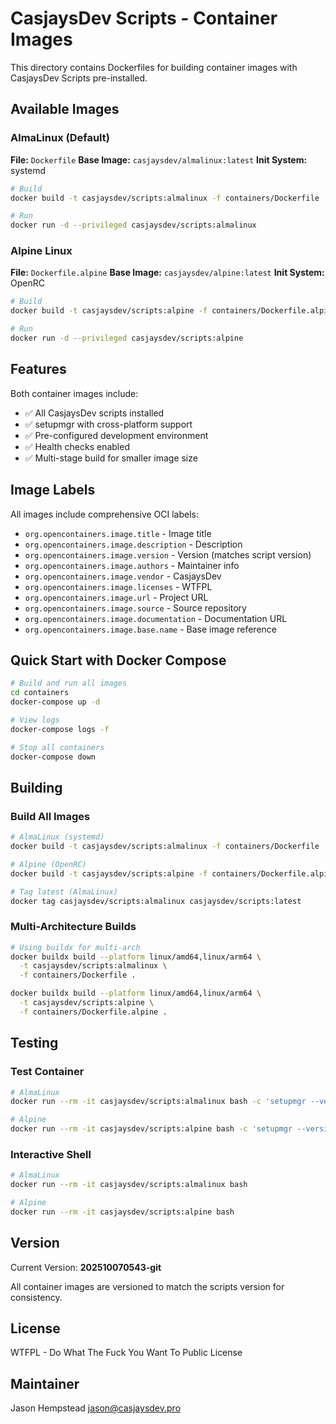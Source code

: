 # CasjaysDev Scripts - Container Images

This directory contains Dockerfiles for building container images with CasjaysDev Scripts pre-installed.

## Available Images

### AlmaLinux (Default)
**File:** `Dockerfile`
**Base Image:** `casjaysdev/almalinux:latest`
**Init System:** systemd

```bash
# Build
docker build -t casjaysdev/scripts:almalinux -f containers/Dockerfile .

# Run
docker run -d --privileged casjaysdev/scripts:almalinux
```

### Alpine Linux
**File:** `Dockerfile.alpine`
**Base Image:** `casjaysdev/alpine:latest`
**Init System:** OpenRC

```bash
# Build
docker build -t casjaysdev/scripts:alpine -f containers/Dockerfile.alpine .

# Run
docker run -d --privileged casjaysdev/scripts:alpine
```

## Features

Both container images include:
- ✅ All CasjaysDev scripts installed
- ✅ setupmgr with cross-platform support
- ✅ Pre-configured development environment
- ✅ Health checks enabled
- ✅ Multi-stage build for smaller image size

## Image Labels

All images include comprehensive OCI labels:
- `org.opencontainers.image.title` - Image title
- `org.opencontainers.image.description` - Description
- `org.opencontainers.image.version` - Version (matches script version)
- `org.opencontainers.image.authors` - Maintainer info
- `org.opencontainers.image.vendor` - CasjaysDev
- `org.opencontainers.image.licenses` - WTFPL
- `org.opencontainers.image.url` - Project URL
- `org.opencontainers.image.source` - Source repository
- `org.opencontainers.image.documentation` - Documentation URL
- `org.opencontainers.image.base.name` - Base image reference

## Quick Start with Docker Compose

```bash
# Build and run all images
cd containers
docker-compose up -d

# View logs
docker-compose logs -f

# Stop all containers
docker-compose down
```

## Building

### Build All Images
```bash
# AlmaLinux (systemd)
docker build -t casjaysdev/scripts:almalinux -f containers/Dockerfile .

# Alpine (OpenRC)
docker build -t casjaysdev/scripts:alpine -f containers/Dockerfile.alpine .

# Tag latest (AlmaLinux)
docker tag casjaysdev/scripts:almalinux casjaysdev/scripts:latest
```

### Multi-Architecture Builds
```bash
# Using buildx for multi-arch
docker buildx build --platform linux/amd64,linux/arm64 \
  -t casjaysdev/scripts:almalinux \
  -f containers/Dockerfile .

docker buildx build --platform linux/amd64,linux/arm64 \
  -t casjaysdev/scripts:alpine \
  -f containers/Dockerfile.alpine .
```

## Testing

### Test Container
```bash
# AlmaLinux
docker run --rm -it casjaysdev/scripts:almalinux bash -c 'setupmgr --version'

# Alpine
docker run --rm -it casjaysdev/scripts:alpine bash -c 'setupmgr --version'
```

### Interactive Shell
```bash
# AlmaLinux
docker run --rm -it casjaysdev/scripts:almalinux bash

# Alpine
docker run --rm -it casjaysdev/scripts:alpine bash
```

## Version

Current Version: **202510070543-git**

All container images are versioned to match the scripts version for consistency.

## License

WTFPL - Do What The Fuck You Want To Public License

## Maintainer

Jason Hempstead <jason@casjaysdev.pro>
